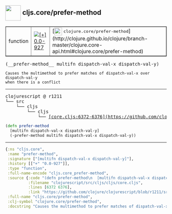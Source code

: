 ## <img width="48px" valign="middle" src="http://i.imgur.com/Hi20huC.png"> cljs.core/prefer-method

 <table border="1">
<tr>
<td>function</td>
<td><a href="https://github.com/cljsinfo/api-refs/tree/0.0-927"><img valign="middle" alt="[+] 0.0-927" src="https://img.shields.io/badge/+-0.0--927-lightgrey.svg"></a> </td>
<td>
[<img height="24px" valign="middle" src="http://i.imgur.com/1GjPKvB.png"> <samp>clojure.core/prefer-method</samp>](http://clojure.github.io/clojure/branch-master/clojure.core-api.html#clojure.core/prefer-method)
</td>
</tr>
</table>

 <samp>
(__prefer-method__ multifn dispatch-val-x dispatch-val-y)<br>
</samp>

```
Causes the multimethod to prefer matches of dispatch-val-x over dispatch-val-y
when there is a conflict
```

---

 <pre>
clojurescript @ r1211
└── src
    └── cljs
        └── cljs
            └── <ins>[core.cljs:6372-6376](https://github.com/clojure/clojurescript/blob/r1211/src/cljs/cljs/core.cljs#L6372-L6376)</ins>
</pre>

```clj
(defn prefer-method
  [multifn dispatch-val-x dispatch-val-y]
  (-prefer-method multifn dispatch-val-x dispatch-val-y))
```


---

```clj
{:ns "cljs.core",
 :name "prefer-method",
 :signature ["[multifn dispatch-val-x dispatch-val-y]"],
 :history [["+" "0.0-927"]],
 :type "function",
 :full-name-encode "cljs.core_prefer-method",
 :source {:code "(defn prefer-method\n  [multifn dispatch-val-x dispatch-val-y]\n  (-prefer-method multifn dispatch-val-x dispatch-val-y))",
          :filename "clojurescript/src/cljs/cljs/core.cljs",
          :lines [6372 6376],
          :link "https://github.com/clojure/clojurescript/blob/r1211/src/cljs/cljs/core.cljs#L6372-L6376"},
 :full-name "cljs.core/prefer-method",
 :clj-symbol "clojure.core/prefer-method",
 :docstring "Causes the multimethod to prefer matches of dispatch-val-x over dispatch-val-y\nwhen there is a conflict"}

```
